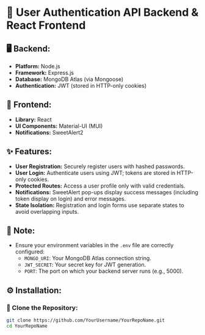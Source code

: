 # 🚀 User Authentication API Backend & React Frontend

## 🖥️ Backend:
- **Platform:** Node.js  
- **Framework:** Express.js  
- **Database:** MongoDB Atlas (via Mongoose)  
- **Authentication:** JWT (stored in HTTP-only cookies)

## 🎨 Frontend:
- **Library:** React  
- **UI Components:** Material-UI (MUI)  
- **Notifications:** SweetAlert2

## ✨ Features:
- **User Registration:** Securely register users with hashed passwords.
- **User Login:** Authenticate users using JWT; tokens are stored in HTTP-only cookies.
- **Protected Routes:** Access a user profile only with valid credentials.
- **Notifications:** SweetAlert pop-ups display success messages (including token display on login) and error messages.
- **State Isolation:** Registration and login forms use separate states to avoid overlapping inputs.

## 📝 Note:
- Ensure your environment variables in the `.env` file are correctly configured:
  - `MONGO_URI`: Your MongoDB Atlas connection string.
  - `JWT_SECRET`: Your secret key for JWT generation.
  - `PORT`: The port on which your backend server runs (e.g., 5000).

## ⚙️ Installation:

### 🔽 Clone the Repository:
```bash
git clone https://github.com/YourUsername/YourRepoName.git
cd YourRepoName
